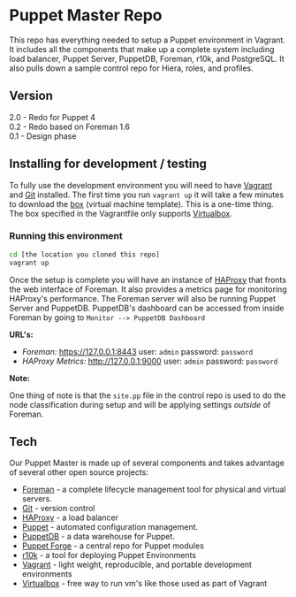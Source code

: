 # Puppet Master Repo

This repo has everything needed to setup a Puppet environment in Vagrant. It
includes all the components that make up a complete system including load
balancer, Puppet Server, PuppetDB, Foreman, r10k, and PostgreSQL. It also
pulls down a sample control repo for Hiera, roles, and profiles.


## Version

2.0 - Redo for Puppet 4  
0.2 - Redo based on Foreman 1.6  
0.1 - Design phase  


## Installing for development / testing

To fully use the development environment you will need to have [Vagrant] and [Git]
installed. The first time you run `vagrant up` it will take a few minutes to download
the [box] (virtual machine template). This is a one-time thing. The box specified in
the Vagrantfile only supports [Virtualbox].


### Running this environment

```sh
cd [the location you cloned this repo]
vagrant up
```

 Once the setup is complete you will have an instance of [HAProxy]
 that fronts the web interface of Foreman. It also provides a metrics page for
 monitoring HAProxy's performance. The Foreman server will also be running
 Puppet Server and PuppetDB. PuppetDB's dashboard can be accessed from inside
 Foreman by going to `Monitor --> PuppetDB Dashboard`

 **URL's:**

 * *Foreman:* https://127.0.0.1:8443 user: `admin` password: `password`
 * *HAProxy Metrics:* http://127.0.0.1:9000 user: `admin` password: `password`

**Note:**

One thing of note is that the `site.pp` file in the control repo is used to
do the node classification during setup and will be applying settings
_outside_ of Foreman.

## Tech

Our Puppet Master is made up of several components and takes advantage of several
other open source projects:

* [Foreman] - a complete lifecycle management tool for physical and virtual servers.
* [Git] - version control
* [HAProxy] - a load balancer
* [Puppet] - automated configuration management.
* [PuppetDB] - a data warehouse for Puppet.
* [Puppet Forge] - a central repo for Puppet modules
* [r10k] - a tool for deploying Puppet Environments
* [Vagrant] - light weight, reproducible, and portable development environments
* [Virtualbox] - free way to run vm's like those used as part of Vagrant


[box]:https://vagrantcloud.com/genebean/centos6-64bit
[Foreman]:http://theforeman.org/
[Git]:http://git-scm.com/
[HAProxy]:http://www.haproxy.org/
[Puppet]:http://docs.puppetlabs.com/guides/install_puppet/pre_install.html
[PuppetDB]:https://docs.puppetlabs.com/puppetdb/
[Puppet Forge]:https://forge.puppetlabs.com/
[r10k]:https://github.com/adrienthebo/r10k
[Vagrant]:http://www.vagrantup.com/
[Virtualbox]:https://www.virtualbox.org/wiki/Downloads
[VMware Fusion]:http://www.vmware.com/products/fusion/
[VMware Workstation]:http://www.vmware.com/products/workstation/
